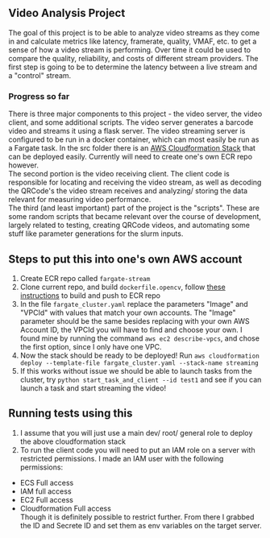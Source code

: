 ## Video Analysis Project 
The goal of this project is to be able to analyze video streams as they come in and calculate metrics like latency, 
framerate, quality, VMAF, etc. to get a sense of how a video stream is performing. Over time it could be used to compare 
the quality, reliability, and costs of different stream providers. The first step is going to be to determine the latency 
between a live stream and a "control" stream. 

### Progress so far 
There is three major components to this project - the video server, the video client, and some additional scripts. 
The video server generates a barcode video and streams it using a flask server. The video streaming server is configured 
to be run in a docker container, which can most easily be run as a Fargate task. In the src folder there is an [AWS 
Cloudformation Stack](https://docs.aws.amazon.com/AWSCloudFormation/latest/UserGuide/stacks.html) that can be deployed
easily. Currently will need to create one's own ECR repo however.  
The second portion is the video receiving client. The client code is responsible for locating and receiving the video
stream, as well as decoding the QRCode's the video stream receives and analyzing/ storing the data relevant for measuring 
video performance.  
The third (and least important) part of the project is the "scripts". These are some random scripts that became relevant 
over the course of development, largely related to testing, creating QRCode videos, and automating some stuff like 
parameter generations for the slurm inputs. 

## Steps to put this into one's own AWS account
1. Create ECR repo called `fargate-stream`
2. Clone current repo, and build `dockerfile.opencv`, follow [these instructions](https://docs.aws.amazon.com/AmazonECR/latest/userguide/docker-push-ecr-image.html)
to build and push to ECR repo
3. In the file `fargate_cluster.yaml` replace the parameters "Image" and "VPCId" with values that match your own accounts.
The "Image" parameter should be the same besides replacing with your own AWS Account ID, the VPCId you will have to find and choose your own.
I found mine by running the command `aws ec2 describe-vpcs`, and chose the first option, since I only have one VPC.
4. Now the stack should be ready to be deployed! Run `aws cloudformation deploy --template-file fargate_cluster.yaml --stack-name streaming`
5. If this works without issue we should be able to launch tasks from the cluster, try `python start_task_and_client --id test1` and see if
you can launch a task and start streaming the video!

## Running tests using this 
1. I assume that you will just use a main dev/ root/ general role to deploy the above cloudformation stack
2. To run the client code you will need to put an IAM role on a server with restricted permissions. I made an IAM user with the following permissions:
* ECS Full access
* IAM full access
* EC2 Full access
* Cloudformation Full access  
Though it is definitely possible to restrict further. From there I grabbed the ID and Secrete ID and set them as env variables
on the target server.
